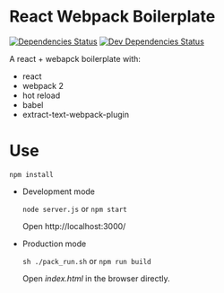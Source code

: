 # React Webpack Boilerplate
[![Dependencies Status](https://img.shields.io/david/Evelynzzz/react-webpack-boilerplate.svg)](https://david-dm.org/Evelynzzz/react-webpack-boilerplate)
[![Dev Dependencies Status](https://img.shields.io/david/dev/Evelynzzz/react-webpack-boilerplate.svg)](https://david-dm.org/Evelynzzz/react-webpack-boilerplate?type=dev)

A react + webapck boilerplate with:
 - react
 - webpack 2
 - hot reload
 - babel
 - extract-text-webpack-plugin

# Use
```
npm install
```
- Development mode

    `node server.js` or `npm start`

    Open http://localhost:3000/
- Production mode
    
    `sh ./pack_run.sh` or `npm run build`

    Open *index.html* in the browser directly.

